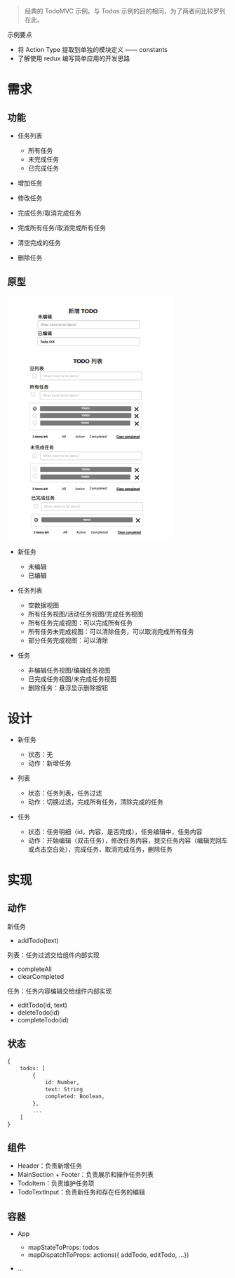 > 经典的 TodoMVC 示例。与 Todos 示例的目的相同，为了两者间比较罗列在此。

示例要点

- 将 Action Type 提取到单独的模块定义 —— constants
- 了解使用 redux 编写简单应用的开发思路

# 需求
## 功能
- 任务列表

    - 所有任务
    - 未完成任务
    - 已完成任务

- 增加任务
- 修改任务
- 完成任务/取消完成任务
- 完成所有任务/取消完成所有任务
- 清空完成的任务
- 删除任务

## 原型
![todo](./doc/todo.png)

- 新任务

    - 未编辑
    - 已编辑

- 任务列表

    - 空数据视图
    - 所有任务视图/活动任务视图/完成任务视图
    - 所有任务完成视图：可以完成所有任务
    - 所有任务未完成视图：可以清除任务，可以取消完成所有任务
    - 部分任务完成视图：可以清除

- 任务

    - 非编辑任务视图/编辑任务视图
    - 已完成任务视图/未完成任务视图
    - 删除任务：悬浮显示删除按钮

# 设计
- 新任务

    - 状态：无
    - 动作：新增任务

- 列表

    - 状态：任务列表，任务过滤
    - 动作：切换过滤，完成所有任务，清除完成的任务

- 任务

    - 状态：任务明细（id，内容，是否完成），任务编辑中，任务内容
    - 动作：开始编辑（双击任务），修改任务内容，提交任务内容（编辑完回车或点击空白处），完成任务，取消完成任务，删除任务

# 实现
## 动作
新任务

- addTodo(text)

列表：任务过滤交给组件内部实现

- completeAll
- clearCompleted

任务：任务内容编辑交给组件内部实现

- editTodo(id, text)
- deleteTodo(id)
- completeTodo(id)

## 状态
```
{
    todos: [
        {
            id: Number,
            text: String
            completed: Boolean,
        },
        ...
    ]
}
```

## 组件
- Header：负责新增任务
- MainSection + Footer：负责展示和操作任务列表
- TodoItem：负责维护任务项
- TodoTextInput：负责新任务和存在任务的编辑

## 容器
- App

    - mapStateToProps: todos
    - mapDispatchToProps: actions({ addTodo, editTodo, ...})

- ...
